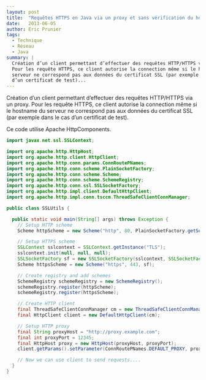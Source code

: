 ```yaml
---
layout: post
title:  "Requêtes HTTPS en Java via un proxy et sans vérification du hostname"
date:   2013-06-05
author: Eric Prunier
tags:
  - Technique
  - Réseau
  - Java
summary: |
  Création d’un client permettant d’effectuer des requêtes HTTP/HTTPS via un proxy.
  Pour les requête HTTPS, ce client autorise la connection même si le hostname du
  serveur ne correspond pas aux données du certificat SSL (par exemple dans le cas
  d’un certificat de test)...
---
```


Création d’un client permettant d’effectuer des requêtes HTTP/HTTPS via un proxy.
Pour les requête HTTPS, ce client autorise la connection même si le hostname du
serveur ne correspond pas aux données du certificat SSL (par exemple dans le cas
d’un certificat de test).

Ce code utilise Apache HttpComponents.

``` java
import javax.net.ssl.SSLContext;

import org.apache.http.HttpHost;
import org.apache.http.client.HttpClient;
import org.apache.http.conn.params.ConnRoutePNames;
import org.apache.http.conn.scheme.PlainSocketFactory;
import org.apache.http.conn.scheme.Scheme;
import org.apache.http.conn.scheme.SchemeRegistry;
import org.apache.http.conn.ssl.SSLSocketFactory;
import org.apache.http.impl.client.DefaultHttpClient;
import org.apache.http.impl.conn.tsccm.ThreadSafeClientConnManager;

public class SSLUtils {

  public static void main(String[] args) throws Exception {
    // Setup HTTP scheme
    Scheme httpScheme = new Scheme("http", 80, PlainSocketFactory.getSocketFactory());

    // Setup HTTPS scheme
    SSLContext sslcontext = SSLContext.getInstance("TLS");
    sslcontext.init(null, null, null);
    SSLSocketFactory sf = new SSLSocketFactory(sslcontext, SSLSocketFactory.ALLOW_ALL_HOSTNAME_VERIFIER);
    Scheme httpsScheme = new Scheme("https", 443, sf);

    // Create registry and add schemes
    SchemeRegistry schemeRegistry = new SchemeRegistry();
    schemeRegistry.register(httpScheme);
    schemeRegistry.register(httpsScheme);

    // Create HTTP client
    final ThreadSafeClientConnManager cm = new ThreadSafeClientConnManager(schemeRegistry);
    final HttpClient client = new DefaultHttpClient(cm);

    // Setup HTTP proxy
    final String proxyHost = "http://proxy.example.com";
    final int proxyPort = 12345;
    final HttpHost proxy = new HttpHost(proxyHost, proxyPort);
    client.getParams().setParameter(ConnRoutePNames.DEFAULT_PROXY, proxy);

    // Now we can use client to send requests....
  }
}
```
